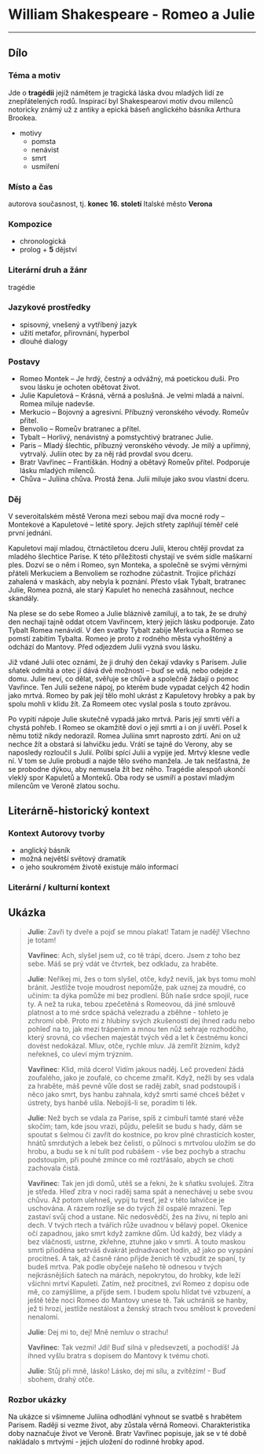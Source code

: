 # William Shakespeare - Romeo a Julie

----------

## Dílo

### Téma a motiv
Jde o **tragédii** jejíž námětem je tragická láska dvou mladých lidí ze znepřátelených rodů. Inspirací byl Shakespearovi motiv dvou milenců notoricky známý už z antiky a epická báseň anglického básníka Arthura Brookea. 
- motivy
	- pomsta
	- nenávist
	- smrt
	- usmíření

### Místo a čas
autorova současnost, tj. **konec 16. století**
Italské město **Verona**

### Kompozice
- chronologická
- prolog + **5** dějství


### Literární druh a žánr
tragédie

### Jazykové prostředky
- spisovný, vnešený a vytříbený jazyk
- užití metafor, přirovnání, hyperbol
- dlouhé dialogy

### Postavy
- Romeo Montek – Je hrdý, čestný a odvážný, má poetickou duši. Pro svou lásku je ochoten obětovat život.
- Julie Kapuletová – Krásná, věrná a poslušná. Je velmi mladá a naivní. Romea miluje nadevše.
- Merkucio – Bojovný a agresivní. Příbuzný veronského vévody. Romeův přítel.
- Benvolio – Romeův bratranec a přítel.
- Tybalt – Horlivý, nenávistný a pomstychtivý bratranec Julie.
- Paris – Mladý šlechtic, příbuzný veronského vévody. Je milý a upřímný, vytrvalý. Juliin otec by za něj rád provdal svou dceru.
- Bratr Vavřinec – Františkán. Hodný a obětavý Romeův přítel. Podporuje lásku mladých milenců.
- Chůva – Juliina chůva. Prostá žena. Julii miluje jako svou vlastní dceru.

### Děj
V severoitalském městě Verona mezi sebou mají dva mocné rody – Montekové a Kapuletové – letité spory. Jejich střety zaplňují téměř celé první jednání.

Kapuletovi mají mladou, čtrnáctiletou dceru Julii, kterou chtějí provdat za mladého šlechtice Parise. K této příležitosti chystají ve svém sídle maškarní ples. Dozví se o něm i Romeo, syn Monteka, a společně se svými věrnými přáteli Merkuciem a Benvoliem se rozhodne zúčastnit. Trojice přichází zahalená v maskách, aby nebyla k poznání. Přesto však Tybalt, bratranec Julie, Romea pozná, ale starý Kapulet ho nenechá zasáhnout, nechce skandály.

Na plese se do sebe Romeo a Julie bláznivě zamilují, a to tak, že se druhý den nechají tajně oddat otcem Vavřincem, který jejich lásku podporuje. Zato Tybalt Romea nenávidí. V den svatby Tybalt zabije Merkucia a Romeo se pomstí zabitím Tybalta. Romeo je proto z rodného města vyhoštěný a odchází do Mantovy. Před odjezdem Julii vyzná svou lásku.

Již vdané Julii otec oznámí, že ji druhý den čekají vdavky s Parisem. Julie sňatek odmítá a otec jí dává dvě možnosti – buď se vdá, nebo odejde z domu. Julie neví, co dělat, svěřuje se chůvě a společně žádají o pomoc Vavřince. Ten Julii sežene nápoj, po kterém bude vypadat celých 42 hodin jako mrtvá. Romeo by pak její tělo mohl ukrást z Kapuletovy hrobky a pak by spolu mohli v klidu žít. Za Romeem otec vyslal posla s touto zprávou.

Po vypití nápoje Julie skutečně vypadá jako mrtvá. Paris její smrti věří a chystá pohřeb. I Romeo se okamžitě doví o její smrti a i on jí uvěří. Posel k němu totiž nikdy nedorazil. Romea Juliina smrt naprosto zdrtí. Ani on už nechce žít a obstará si lahvičku jedu. Vrátí se tajně do Verony, aby se naposledy rozloučil s Julií. Políbí spící Julii a vypije jed. Mrtvý klesne vedle ní. V tom se Julie probudí a najde tělo svého manžela. Je tak nešťastná, že se probodne dýkou, aby nemusela žít bez něho. Tragédie alespoň ukončí vleklý spor Kapuletů a Monteků. Oba rody se usmíří a postaví mladým milencům ve Veroně zlatou sochu.

## Literárně-historický kontext

### Kontext Autorovy tvorby
- anglický básník
- možná největší světový dramatik
- o jeho soukromém životě existuje málo informací

### Literární / kulturní kontext

## Ukázka
> **Julie**:
> Zavři ty dveře a pojď se mnou plakat!
> Tatam je naděj! Všechno je totam!
>
> **Vavřinec**:
> Ach, slyšel jsem už, co tě trápí, dcero.
> Jsem z toho bez sebe. Máš se prý vdát
> ve čtvrtek, bez odkladu, za hraběte.
>
> **Julie**:
> Neříkej mi, žes o tom slyšel, otče,
> když nevíš, jak bys tomu mohl bránit.
> Jestliže tvoje moudrost nepomůže,
> pak uznej za moudré, co učiním:
> ta dýka pomůže mi bez prodlení.
> Bůh naše srdce spojil, ruce ty.
> A než ta ruka, tebou zpečetěná
> s Romeovou, dá jiné smlouvě platnost
> a to mé srdce spáchá velezradu
> a zběhne - tohleto je zchromí obě.
> Proto mi z hlubiny svých zkušeností
> dej ihned radu nebo pohleď na to,
> jak mezi trápením a mnou ten nůž
> sehraje rozhodčího, který srovná,
> co všechen majestát tvých věd a let
> k čestnému konci dovést nedokázal.
> Mluv, otče, rychle mluv. Já zemřít žízním,
> když neřekneš, co uleví mým trýzním.
>
> **Vavřinec**:
> Klid, milá dcero! Vidím jakous naděj.
> Leč provedení žádá zoufalého,
> jako je zoufalé, co chceme zmařit.
> Když, nežli by ses vdala za hraběte,
> máš pevné vůle dost se raděj zabít,
> snad podstoupíš i něco jako smrt,
> bys hanbu zahnala, když smrti samé
> chceš běžet v ústrety, bys hanbě ušla.
> Nebojíš-li se, poradím ti lék.
>
> **Julie**:
> Než bych se vdala za Parise, spíš
> z cimbuří tamté staré věže skočím;
> tam, kde jsou vrazi, půjdu, pelešit
> se budu s hady, dám se spoutat s šelmou
> či zavřít do kostnice, po krov plné
> chrastících koster, hnátů smrdutých
> a lebek bez čelistí, o půlnoci
> s mrtvolou uložím se do hrobu,
> a budu se k ní tulit pod rubášem -
> vše bez pochyb a strachu podstoupím,
> při pouhé zmínce co mě roztřásalo,
> abych se choti zachovala čistá.
>
> **Vavřinec**:
> Tak jen jdi domů, utěš se a řekni,
> že k sňatku svoluješ. Zítra je středa.
> Hleď zítra v noci raděj sama spát
> a nenechávej u sebe svou chůvu.
> Až potom ulehneš, vypij tu tresť,
> jež v této lahvičce je uschována.
> A rázem rozlije se do tvých žil
> ospalé mrazení. Tep zastaví
> svůj chod a ustane. Nic nedosvědčí,
> žes na živu, ni teplo ani dech.
> V tvých rtech a tvářích růže uvadnou
> v bělavý popel. Okenice očí
> zapadnou, jako smrt když zamkne dům.
> Úd každý, bez vlády a bez vláčnosti,
> ustrne, zkřehne, ztuhne jako v smrti.
> A touto maskou smrti přioděna
> setrváš dvakrát jednadvacet hodin,
> až jako po vyspání procitneš.
> A tak, až časně ráno přijde ženich
> tě vzbudit ze spaní, ty budeš mrtva.
> Pak podle obyčeje našeho
> tě odnesou v tvých nejkrásnějších šatech
> na márách, nepokrytou, do hrobky,
> kde leží všichni mrtví Kapuleti.
> Zatím, než procitneš, zví Romeo
> z dopisu ode mě, co zamýšlíme,
> a přijde sem. I budem spolu hlídat
> tvé vzbuzení, a ještě téže noci
> Romeo do Mantovy unese tě.
> Tak uchráníš se hanby, jež ti hrozí,
> jestliže nestálost a ženský strach
> tvou smělost k provedení nenalomí.
>
> **Julie**:
> Dej mi to, dej! Mně nemluv o strachu!
>
> **Vavřinec**:
> Tak vezmi! Jdi! Buď silná v předsevzetí,
> a pochodíš! Já ihned vyšlu bratra
> s dopisem do Mantovy k tvému choti.
>
> **Julie**:
> Stůj při mně, lásko! Lásko, dej mi sílu,
> a zvítězím! - Buď sbohem, drahý otče.

### Rozbor ukázky
Na ukázce si všimneme Juliina odhodlání vyhnout se svatbě s hrabětem Parisem. Raději si vezme život, aby zůstala věrná Romeovi. Charakteristika doby naznačuje život ve Veroně. Bratr Vavřinec popisuje, jak se v té době nakládalo s mrtvými - jejich uložení do rodinné hrobky apod.